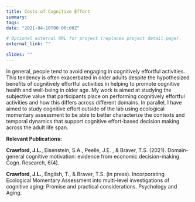 ```yaml
---
title: Costs of Cognitive Effort
summary: 
tags:
date: "2021-04-10T00:00:00Z"

# Optional external URL for project (replaces project detail page).
external_link: ""

slides: ""
---
```


In general, people tend to avoid engaging in cognitively effortful activities. This tendency is often exacerbated in older adults despite the hypothesized benefits of cognitively effortful activities in helping to promote cognitive health and well-being in older age. My work is aimed at studying the subjective value that participants place on performing cognitively effortful activities and how this differs across different domains. In parallel, I have aimed to study cognitive effort outside of the lab using ecological momentary assessment to be able to better characterize the contexts and temporal dynamics that support cognitive effort-based decision making across the adult life span.

**Relevant Publications:**

**Crawford, J.L.**, Eisenstein, S.A., Peelle, J.E. , & Braver, T.S. (2021). Domain-general cognitive motivation: 
evidence from economic decision-making. Cogn. Research, 6(4). 

**Crawford, J.L.**, English, T., & Braver, T.S. (in press). Incorporating Ecological Momentary Assessment into multi-level
investigations of cognitive aging: Promise and practical considerations. Psychology and Aging.
